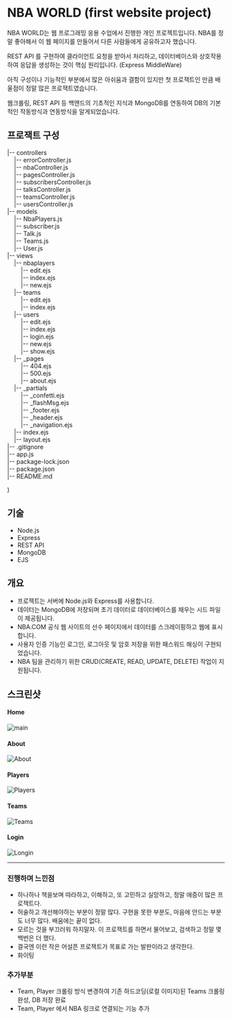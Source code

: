 # NBA WORLD (first website project) 

NBA WORLD는 웹 프로그래밍 응용 수업에서 진행한 개인 프로젝트입니다. NBA를 정말 좋아해서 이 웹 페이지를 만들어서 다른 사람들에게 공유하고자 했습니다.

REST API 를 구현하여 클라이언트 요청을 받아서 처리하고, 데이터베이스와 상호작용하여 응답을 생성하는 것이 핵심 원리입니다. (Express MiddleWare)

아직 구성이나 기능적인 부분에서 많은 아쉬움과 결함이 있지만 첫 프로잭트인 만큼 배울점이 정말 많은 프로잭트였습니다.

웹크롤링, REST API 등 백앤드의 기초적인 지식과 MongoDB를 연동하여 DB의 기본적인 작동방식과 연동방식을 알게되었습니다.


## 프로잭트 구성



|-- controllers<br>
&nbsp;&nbsp;&nbsp;&nbsp;|-- errorController.js<br>
&nbsp;&nbsp;&nbsp;&nbsp;|-- nbaController.js<br>
&nbsp;&nbsp;&nbsp;&nbsp;|-- pagesController.js<br>
&nbsp;&nbsp;&nbsp;&nbsp;|-- subscribersController.js<br>
&nbsp;&nbsp;&nbsp;&nbsp;|-- talksController.js<br>
&nbsp;&nbsp;&nbsp;&nbsp;|-- teamsController.js<br>
&nbsp;&nbsp;&nbsp;&nbsp;|-- usersController.js<br>
|-- models<br>
&nbsp;&nbsp;&nbsp;&nbsp;|-- NbaPlayers.js<br>
&nbsp;&nbsp;&nbsp;&nbsp;|-- subscriber.js<br>
&nbsp;&nbsp;&nbsp;&nbsp;|-- Talk.js<br>
&nbsp;&nbsp;&nbsp;&nbsp;|-- Teams.js<br>
&nbsp;&nbsp;&nbsp;&nbsp;|-- User.js<br>
|-- views<br>
&nbsp;&nbsp;&nbsp;&nbsp;|-- nbaplayers<br>
&nbsp;&nbsp;&nbsp;&nbsp;&nbsp;&nbsp;&nbsp;&nbsp;|-- edit.ejs<br>
&nbsp;&nbsp;&nbsp;&nbsp;&nbsp;&nbsp;&nbsp;&nbsp;|-- index.ejs<br>
&nbsp;&nbsp;&nbsp;&nbsp;&nbsp;&nbsp;&nbsp;&nbsp;|-- new.ejs<br>
&nbsp;&nbsp;&nbsp;&nbsp;|-- teams<br>
&nbsp;&nbsp;&nbsp;&nbsp;&nbsp;&nbsp;&nbsp;&nbsp;|-- edit.ejs<br>
&nbsp;&nbsp;&nbsp;&nbsp;&nbsp;&nbsp;&nbsp;&nbsp;|-- index.ejs<br>
&nbsp;&nbsp;&nbsp;&nbsp;|-- users<br>
&nbsp;&nbsp;&nbsp;&nbsp;&nbsp;&nbsp;&nbsp;&nbsp;|-- edit.ejs<br>
&nbsp;&nbsp;&nbsp;&nbsp;&nbsp;&nbsp;&nbsp;&nbsp;|-- index.ejs<br>
&nbsp;&nbsp;&nbsp;&nbsp;&nbsp;&nbsp;&nbsp;&nbsp;|-- login.ejs<br>
&nbsp;&nbsp;&nbsp;&nbsp;&nbsp;&nbsp;&nbsp;&nbsp;|-- new.ejs<br>
&nbsp;&nbsp;&nbsp;&nbsp;&nbsp;&nbsp;&nbsp;&nbsp;|-- show.ejs<br>
&nbsp;&nbsp;&nbsp;&nbsp;|-- _pages<br>
&nbsp;&nbsp;&nbsp;&nbsp;&nbsp;&nbsp;&nbsp;&nbsp;|-- 404.ejs<br>
&nbsp;&nbsp;&nbsp;&nbsp;&nbsp;&nbsp;&nbsp;&nbsp;|-- 500.ejs<br>
&nbsp;&nbsp;&nbsp;&nbsp;&nbsp;&nbsp;&nbsp;&nbsp;|-- about.ejs<br>
&nbsp;&nbsp;&nbsp;&nbsp;|-- _partials<br>
&nbsp;&nbsp;&nbsp;&nbsp;&nbsp;&nbsp;&nbsp;&nbsp;|-- _confetti.ejs<br>
&nbsp;&nbsp;&nbsp;&nbsp;&nbsp;&nbsp;&nbsp;&nbsp;|-- _flashMsg.ejs<br>
&nbsp;&nbsp;&nbsp;&nbsp;&nbsp;&nbsp;&nbsp;&nbsp;|-- _footer.ejs<br>
&nbsp;&nbsp;&nbsp;&nbsp;&nbsp;&nbsp;&nbsp;&nbsp;|-- _header.ejs<br>
&nbsp;&nbsp;&nbsp;&nbsp;&nbsp;&nbsp;&nbsp;&nbsp;|-- _navigation.ejs<br>
&nbsp;&nbsp;&nbsp;&nbsp;|-- index.ejs<br>
&nbsp;&nbsp;&nbsp;&nbsp;|-- layout.ejs<br>
|-- .gitignore<br>
|-- app.js<br>
|-- package-lock.json<br>
|-- package.json<br>
|-- README.md<br>

)

## 기술
- Node.js
- Express
- REST API
- MongoDB
- EJS

## 개요

- 프로젝트는 서버에 Node.js와 Express를 사용합니다.
- 데이터는 MongoDB에 저장되며 초기 데이터로 데이터베이스를 채우는 시드 파일이 제공됩니다.
- NBA.COM 공식 웹 사이트의 선수 페이지에서 데이터를 스크레이핑하고 웹에 표시합니다.
- 사용자 인증 기능인 로그인, 로그아웃 및 암호 저장을 위한 패스워드 해싱이 구현되었습니다.
- NBA 팀을 관리하기 위한 CRUD(CREATE, READ, UPDATE, DELETE) 작업이 지원됩니다.


## 스크린샷
#### Home 


![main](https://github.com/user-attachments/assets/d2c0ff68-775a-4268-ada8-4daba45a1d6c)


#### About

![About](https://github.com/user-attachments/assets/e2b22383-ea8d-449d-af48-8d8307d62631)



#### Players

![Players](https://github.com/user-attachments/assets/66773670-1610-4147-8f9d-d57ecf15f9c4)


#### Teams

![Teams](https://github.com/user-attachments/assets/4ca4fca5-9a49-45d5-8ceb-063f89b92f8b)



#### Login

![Longin](https://github.com/user-attachments/assets/9496ddbc-28f4-4734-b891-c25a290fb7cc)


---

### 진행하며 느낀점

- 하나하나 책을보며 따라하고, 이해하고, 또 고민하고 실망하고, 정말 애증이 많은 프로잭트다.
- 허술하고 개선해야하는 부분이 정말 많다. 구현을 못한 부분도, 마음에 안드는 부분도 너무 많다. 배움에는 끝이 없다. 
- 모르는 것을 부끄러워 하지말자. 이 프로잭트를 하면서 물어보고, 검색하고 정말 몇백번은 더 했다.
- 결국엔 이런 작은 어설픈 프로잭트가 목표로 가는 발판이라고 생각한다.
- 화이팅



### 추가부분

- Team, Player 크롤링 방식 변경하여 기존 하드코딩(로컬 이미지)된 Teams 크롤링완성, DB 저장 완료
- Team, Player 에서 NBA 링크로 연결되는 기능 추가





